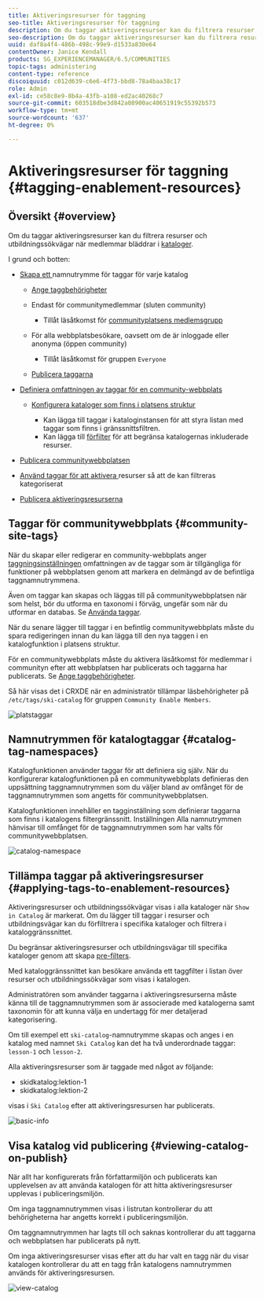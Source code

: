 ```yaml
---
title: Aktiveringsresurser för taggning
seo-title: Aktiveringsresurser för taggning
description: Om du taggar aktiveringsresurser kan du filtrera resurser och utbildningssökvägar när medlemmar bläddrar i kataloger
seo-description: Om du taggar aktiveringsresurser kan du filtrera resurser och utbildningssökvägar när medlemmar bläddrar i kataloger
uuid: daf8a4f4-486b-498c-99e9-d1533a830e64
contentOwner: Janice Kendall
products: SG_EXPERIENCEMANAGER/6.5/COMMUNITIES
topic-tags: administering
content-type: reference
discoiquuid: c012d639-c6e6-4f73-bbd8-78a4baa38c17
role: Admin
exl-id: ce58c8e9-8b4a-43fb-a108-ed2ac40268c7
source-git-commit: 603518dbe3d842a08900ac40651919c55392b573
workflow-type: tm+mt
source-wordcount: '637'
ht-degree: 0%

---
```


# Aktiveringsresurser för taggning {#tagging-enablement-resources}

## Översikt {#overview}

Om du taggar aktiveringsresurser kan du filtrera resurser och utbildningssökvägar när medlemmar bläddrar i [kataloger](functions.md#catalog-function).

I grund och botten:

* [Skapa ett ](../../help/sites-administering/tags.md#creating-a-namespace) namnutrymme för taggar för varje katalog

   * [Ange taggbehörigheter](../../help/sites-administering/tags.md#setting-tag-permissions)
   * Endast för communitymedlemmar (sluten community)

      * Tillåt läsåtkomst för [communityplatsens medlemsgrupp](users.md#publish-group-roles)
   * För alla webbplatsbesökare, oavsett om de är inloggade eller anonyma (öppen community)

      * Tillåt läsåtkomst för gruppen `Everyone`
   * [Publicera taggarna](../../help/sites-administering/tags.md#publishing-tags)



* [Definiera omfattningen av taggar för en community-webbplats](sites-console.md#tagging)

   * [Konfigurera kataloger som finns i platsens struktur](functions.md#catalog-function)

      * Kan lägga till taggar i kataloginstansen för att styra listan med taggar som finns i gränssnittsfiltren.
      * Kan lägga till [förfilter](catalog-developer-essentials.md#pre-filters) för att begränsa katalogernas inkluderade resurser.

* [Publicera communitywebbplatsen](sites-console.md#publishing-the-site)
* [Använd taggar för att aktivera ](resources.md#create-a-resource) resurser så att de kan filtreras kategoriserat
* [Publicera aktiveringsresurserna](resources.md#publish)

## Taggar för communitywebbplats {#community-site-tags}

När du skapar eller redigerar en community-webbplats anger [taggningsinställningen](sites-console.md#tagging) omfattningen av de taggar som är tillgängliga för funktioner på webbplatsen genom att markera en delmängd av de befintliga taggnamnutrymmena.

Även om taggar kan skapas och läggas till på communitywebbplatsen när som helst, bör du utforma en taxonomi i förväg, ungefär som när du utformar en databas. Se [Använda taggar](../../help/sites-authoring/tags.md).

När du senare lägger till taggar i en befintlig communitywebbplats måste du spara redigeringen innan du kan lägga till den nya taggen i en katalogfunktion i platsens struktur.

För en communitywebbplats måste du aktivera läsåtkomst för medlemmar i communityn efter att webbplatsen har publicerats och taggarna har publicerats. Se [Ange taggbehörigheter](../../help/sites-administering/tags.md#setting-tag-permissions).

Så här visas det i CRXDE när en administratör tillämpar läsbehörigheter på `/etc/tags/ski-catalog` för gruppen `Community Enable Members`.

![platstaggar](assets/site-tags.png)

## Namnutrymmen för katalogtaggar {#catalog-tag-namespaces}

Katalogfunktionen använder taggar för att definiera sig själv. När du konfigurerar katalogfunktionen på en communitywebbplats definieras den uppsättning taggnamnutrymmen som du väljer bland av omfånget för de taggnamnutrymmen som angetts för communitywebbplatsen.

Katalogfunktionen innehåller en tagginställning som definierar taggarna som finns i katalogens filtergränssnitt. Inställningen Alla namnutrymmen hänvisar till omfånget för de taggnamnutrymmen som har valts för communitywebbplatsen.

![catalog-namespace](assets/catalog-namespace.png)

## Tillämpa taggar på aktiveringsresurser {#applying-tags-to-enablement-resources}

Aktiveringsresurser och utbildningssökvägar visas i alla kataloger när `Show in Catalog` är markerat. Om du lägger till taggar i resurser och utbildningsvägar kan du förfiltrera i specifika kataloger och filtrera i kataloggränssnittet.

Du begränsar aktiveringsresurser och utbildningsvägar till specifika kataloger genom att skapa [pre-filters](catalog-developer-essentials.md#pre-filters).

Med kataloggränssnittet kan besökare använda ett taggfilter i listan över resurser och utbildningssökvägar som visas i katalogen.

Administratören som använder taggarna i aktiveringsresurserna måste känna till de taggnamnutrymmen som är associerade med katalogerna samt taxonomin för att kunna välja en undertagg för mer detaljerad kategorisering.

Om till exempel ett `ski-catalog`-namnutrymme skapas och anges i en katalog med namnet `Ski Catalog` kan det ha två underordnade taggar: `lesson-1` och `lesson-2`.

Alla aktiveringsresurser som är taggade med något av följande:

* skidkatalog:lektion-1
* skidkatalog:lektion-2

visas i `Ski Catalog` efter att aktiveringsresursen har publicerats.

![basic-info](assets/applytags-basicinfo.png)

## Visa katalog vid publicering {#viewing-catalog-on-publish}

När allt har konfigurerats från författarmiljön och publicerats kan upplevelsen av att använda katalogen för att hitta aktiveringsresurser upplevas i publiceringsmiljön.

Om inga taggnamnutrymmen visas i listrutan kontrollerar du att behörigheterna har angetts korrekt i publiceringsmiljön.

Om taggnamnutrymmen har lagts till och saknas kontrollerar du att taggarna och webbplatsen har publicerats på nytt.

Om inga aktiveringsresurser visas efter att du har valt en tagg när du visar katalogen kontrollerar du att en tagg från katalogens namnutrymmen används för aktiveringsresursen.

![view-catalog](assets/viewcatalog.png)
